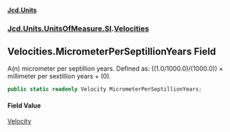 #### [Jcd.Units](index.md 'index')
### [Jcd.Units.UnitsOfMeasure.SI](Jcd.Units.UnitsOfMeasure.SI.md 'Jcd.Units.UnitsOfMeasure.SI').[Velocities](Velocities.md 'Jcd.Units.UnitsOfMeasure.SI.Velocities')

## Velocities.MicrometerPerSeptillionYears Field

A(n) micrometer per septillion years. Defined as: ((1.0/1000.0)/(1000.0)) × millimeter per sextillion years + (0).

```csharp
public static readonly Velocity MicrometerPerSeptillionYears;
```

#### Field Value
[Velocity](Velocity.md 'Jcd.Units.UnitTypes.Velocity')